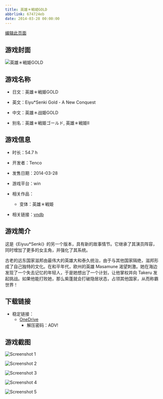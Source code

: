 ```yaml
---
title: 英雄＊戦姫GOLD
abbrlink: 674724eb
date: 2014-03-28 00:00:00
---
```

[编辑此页面](https://github.com/ACG-3/ADV3-source/blob/main/source/_posts/games/%E8%8B%B1%E9%9B%84%EF%BC%8A%E6%88%A6%E5%A7%ABGOLD.md)

## 游戏封面

![英雄＊戦姫GOLD](https://pan.timero.xyz/d/onedrive/img_lib_001/%E8%8B%B1%E9%9B%84%EF%BC%8A%E6%88%A6%E5%A7%ABGOLD_cover.avif)


## 游戏名称

- 日文：英雄＊戦姫GOLD
- 英文：Eiyu*Senki Gold - A New Conquest
- 中文：英雄＊战姫GOLD

- 别名：英雄＊戦姫ゴールド, 英雄＊戦姫II


## 游戏信息

- 时长：54.7 h
- 开发者：Tenco
- 发售日期：2014-03-28
- 游戏平台：win
- 相关作品：
   - 变体：英雄＊戦姫

- 相关链接：[vndb](https://vndb.org/v12033)


## 游戏简介

这是《Eiyuu*Senki》的另一个版本，具有新的故事情节。它继承了其演员阵容，同时增加了更多的女主角，并强化了其系统。

古老的远东国家滋邦由最伟大的英雄大和泰久统治，由于与其他国家隔绝，滋邦形成了自己独特的文化。在和平年代，欧州的英雄 Masamune 渴望刺激。她在海边发现了一个失去记忆的年轻人，于是她想出了一个计划，让他掌权并向 Takeru 发起挑战。如果他能打败她，那么紫蓬就会打破隐居状态，占领其他国家，从而称霸世界！




## 下载链接

- 稳定链接：
    - [OneDrive](https://pan.timero.xyz/onedrive/adv_lib_001/%E8%8B%B1%E9%9B%84%EF%BC%8A%E6%88%A6%E5%A7%ABGOLD)
        - 解压密码：ADV!



## 游戏截图


![Screenshot 1](https://pan.timero.xyz/d/onedrive/img_lib_001/%E8%8B%B1%E9%9B%84%EF%BC%8A%E6%88%A6%E5%A7%ABGOLD_Screenshot_1.avif)

![Screenshot 2](https://pan.timero.xyz/d/onedrive/img_lib_001/%E8%8B%B1%E9%9B%84%EF%BC%8A%E6%88%A6%E5%A7%ABGOLD_Screenshot_2.avif)

![Screenshot 3](https://pan.timero.xyz/d/onedrive/img_lib_001/%E8%8B%B1%E9%9B%84%EF%BC%8A%E6%88%A6%E5%A7%ABGOLD_Screenshot_3.avif)

![Screenshot 4](https://pan.timero.xyz/d/onedrive/img_lib_001/%E8%8B%B1%E9%9B%84%EF%BC%8A%E6%88%A6%E5%A7%ABGOLD_Screenshot_4.avif)

![Screenshot 5](https://pan.timero.xyz/d/onedrive/img_lib_001/%E8%8B%B1%E9%9B%84%EF%BC%8A%E6%88%A6%E5%A7%ABGOLD_Screenshot_5.avif)

